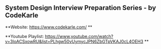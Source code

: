 ## System Design Interview Preparation Series - by CodeKarle ##

**Website: https://www.codekarle.com/ **

**Youtube Playlist: https://www.youtube.com/watch?v=3loACSxowRU&list=PLhgw50vUymycJPN6ZbGTpVKAJ0cL4OEH3 **
